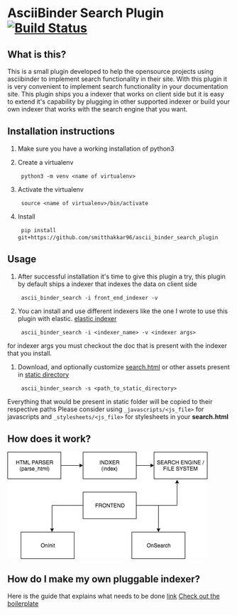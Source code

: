 # AsciiBinder Search Plugin  [![Build Status](https://travis-ci.org/gluster/ascii_binder_search_plugin.svg?branch=master)](https://travis-ci.org/smitthakkar96/ascii_binder_search_plugin)

## What is this?
This is a small plugin developed to help the opensource projects using asciibinder to implement search functionality in their site. With this plugin it is very convenient to implement search functionality in your documentation site. This plugin ships you a indexer that works on client side but it is easy to extend it's capability by plugging in other supported indexer or build your own indexer that works with the search engine that you want. 


## Installation instructions
1. Make sure you have a working installation of python3

1. Create a virtualenv

        python3 -m venv <name of virtualenv>

1. Activate the virtualenv

        source <name of virtualenv>/bin/activate

1. Install

        pip install git+https://github.com/smitthakkar96/ascii_binder_search_plugin


## Usage
1. After successful installation it's time to give this plugin a try, this plugin by default ships a indexer that indexes the data on client side

        ascii_binder_search -i front_end_indexer -v

1. You can install and use different indexers like the one I wrote to use this plugin with elastic. [elastic indexer](github.com/smitthakkar96/absp-elastic)

        ascii_binder_search -i <indexer_name> -v <indexer args>

for indexer args you must checkout the doc that is present with the indexer that you install.

1. Download, and optionally customize [search.html](https://raw.githubusercontent.com/smitthakkar96/ascii_binder_search_plugin/master/static/search.html) or other assets present in
[static directory](https://github.com/smitthakkar96/ascii_binder_search_plugin/static)

        ascii_binder_search -s <path_to_static_directory>

Everything that would be present in static folder will be copied to their respective paths
Please consider using ``` _javascripts/<js_file> ``` for javascripts and ``` _stylesheets/<js_file> ``` for stylesheets in your **search.html**

## How does it work?
![](plugin_working.png)

## How do I make my own pluggable indexer?
Here is the guide that explains what needs to be done [link](https://github.com/gluster/ascii_binder_search_plugin/blob/master/building_extension.md)
[Check out the boilerplate](https://github.com/smitthakkar96/pluggable_indexer_boilerplate)
